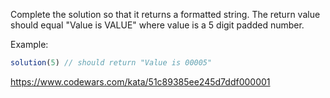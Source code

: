 Complete the solution so that it returns a formatted string. The return value should equal "Value is VALUE" where value is a 5 digit padded number.

Example:

```js
solution(5) // should return "Value is 00005"
```

https://www.codewars.com/kata/51c89385ee245d7ddf000001
